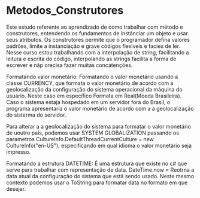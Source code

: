 # Metodos_Construtores

Este estudo referente ao aprendizado de como trabalhar com método e construtores, entendendo os fundamentos de instânciar um objeto e usar seus atributos.
Os construtores  permite que o programador defina valores padrões, limite a instanciação e grave códigos flexiveis e facies de ler.
Nesse curso estou trabalhando com a interpolação de string, facilitando a leitura e escrita do código, interpolando as strings facilita a forma de escrever e nãp orecisa fazer muitas concatenções.

Formatando valor monetário: 
 Formatando o valor monetário usando a classe CURRENCY, que formata o valor monetário de acordo com a geolocalização da configuração do sistema operacional da máquina do usuário. Neste caso em específico Formata em Real(Moeda Brasileira).
 Caso o sistema estaja hospedado em um servidor fora do Brasil, o programa apresentaria o valor monetário de acordo com a a geolocalização do sisterma do servidor.

 Para alterar a a geolocalização do sistema para formatar o valor monetário de uoutro país, podemos usar SYSTEM GLOBALIZATION passando os parametros CultureInfo.DefaultThreadCurrentCulture = new CultureInfo("en-US"); especificando em qual idioma o valor monetário seja impresso.

Formatando a estrutura DATETIME:
    É uma estrutura que existe no c# que serve para trabalhar com representação de data.
    DateTime.now = Reotrna a data atual da configuração do sistema que está sendo usado.
    Neste mesmo contexto podemos usar o ToString para formatar data no formato em que desejar.